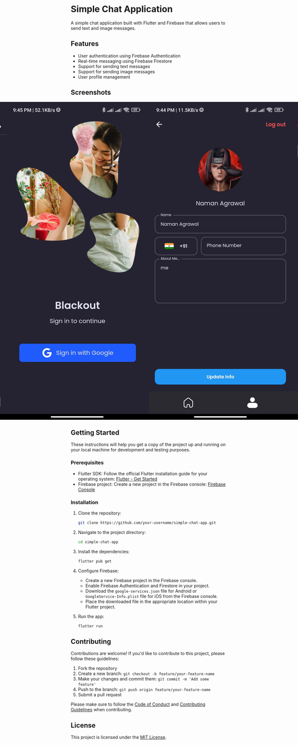 # Simple Chat Application

A simple chat application built with Flutter and Firebase that allows users to send text and image messages.

## Features

- User authentication using Firebase Authentication
- Real-time messaging using Firebase Firestore
- Support for sending text messages
- Support for sending image messages
- User profile management

## Screenshots

<div style="display:flex;justify-content:center;">
    <img src="/assets/docs/1.jpeg" alt="Screenshot 1" />
    <img src="/assets/docs/2.jpeg" alt="Screenshot 2" />
    <img src="/assets/docs/3.jpeg" alt="Screenshot 3" />
    <img src="/assets/docs/4.jpeg" alt="Screenshot 4" />
</div>

## Getting Started

These instructions will help you get a copy of the project up and running on your local machine for development and testing purposes.

### Prerequisites

- Flutter SDK: Follow the official Flutter installation guide for your operating system: [Flutter - Get Started](https://flutter.dev/docs/get-started)
- Firebase project: Create a new project in the Firebase console: [Firebase Console](https://console.firebase.google.com)

### Installation

1. Clone the repository:

   ```bash
   git clone https://github.com/your-username/simple-chat-app.git
   ```

2. Navigate to the project directory:

   ```bash
   cd simple-chat-app
   ```

3. Install the dependencies:

   ```bash
   flutter pub get
   ```

4. Configure Firebase:

   - Create a new Firebase project in the Firebase console.
   - Enable Firebase Authentication and Firestore in your project.
   - Download the `google-services.json` file for Android or `GoogleService-Info.plist` file for iOS from the Firebase console.
   - Place the downloaded file in the appropriate location within your Flutter project.

5. Run the app:

   ```bash
   flutter run
   ```

## Contributing

Contributions are welcome! If you'd like to contribute to this project, please follow these guidelines:

1. Fork the repository
2. Create a new branch: `git checkout -b feature/your-feature-name`
3. Make your changes and commit them: `git commit -m 'Add some feature'`
4. Push to the branch: `git push origin feature/your-feature-name`
5. Submit a pull request

Please make sure to follow the [Code of Conduct](CODE_OF_CONDUCT.md) and [Contributing Guidelines](CONTRIBUTING.md) when contributing.

## License

This project is licensed under the [MIT License](LICENSE).
